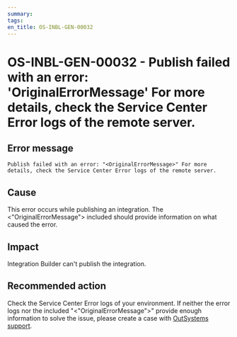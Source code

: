 ```yaml
---
summary:
tags:
en_title: OS-INBL-GEN-00032
---
```


# OS-INBL-GEN-00032 - Publish failed with an error: 'OriginalErrorMessage' For more details, check the Service Center Error logs of the remote server.

## Error message

`Publish failed with an error: "<OriginalErrorMessage>" For more details, check the Service Center Error logs of the remote server.`

## Cause

This error occurs while publishing an integration.
The &lt;"OriginalErrorMessage"&gt; included should provide information on what caused the error.

## Impact

Integration Builder can't publish the integration.

## Recommended action

Check the Service Center Error logs of your environment. If neither the error logs nor the included "&lt;"OriginalErrorMessage"&gt;" provide enough information to solve the issue, please create a case with [OutSystems support](https://success.outsystems.com/Support).




